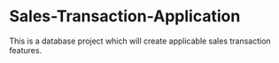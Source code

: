 # Sales-Transaction-Application
This is a database project which will create applicable sales transaction features.
